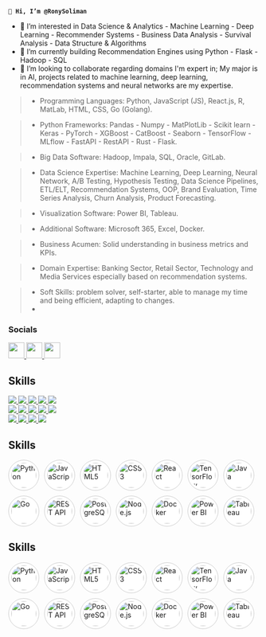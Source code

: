 **`👋 Hi, I’m @RonySoliman`**

[comment]: <![](https://github.com/RonySoliman/RonySoliman/blob/main/Data%20Scientist%20(1).png)> 


- 👀 I’m interested in Data Science & Analytics - Machine Learning - Deep Learning - Recommender Systems - Business Data Analysis - Survival Analysis - Data Structure & Algorithms
- 🌱 I’m currently building Recommendation Engines using Python - Flask - Hadoop - SQL
- 💞️ I’m looking to collaborate regarding domains I'm expert in;
My major is in AI, projects related to machine learning, deep learning, recommendation systems and neural networks are my expertise.


>    * Programming Languages: Python, JavaScript (JS), React.js, R, MatLab, HTML, CSS, Go (Golang).
    
>    * Python Frameworks: Pandas - Numpy - MatPlotLib - Scikit learn - Keras - PyTorch - XGBoost - CatBoost - Seaborn - TensorFlow - MLflow - FastAPI - RestAPI - Rust - Flask.
    
>    * Big Data Software: Hadoop, Impala, SQL, Oracle, GitLab.
    
>    * Data Science Expertise: Machine Learning, Deep Learning, Neural Network, A/B Testing, Hypothesis Testing, Data Science Pipelines, ETL/ELT, Recommendation Systems, OOP, Brand Evaluation, Time Series Analysis, Churn Analysis, Product Forecasting.

>    * Visualization Software: Power BI, Tableau.

>    * Additional Software: Microsoft 365, Excel, Docker.

>    * Business Acumen: Solid understanding in business metrics and KPIs.

>    * Domain Expertise: Banking Sector, Retail Sector, Technology and Media Services especially based on recommendation systems.
    
>    * Soft Skills: problem solver, self-starter, able to manage my time and being efficient, adapting to changes.
>    * 
### Socials

<p align="left">
  <a href="https://www.linkedin.com/in/RonySoliman" target="_blank" rel="noreferrer">
    <img src="https://github.com/RonySoliman/RonySoliman/blob/main/images/LinkedIn.png" width="32" height="32" />
  </a>
  <a href="https://www.youtube.com/@RonySoliman" target="_blank" rel="noreferrer">
    <img src="https://github.com/RonySoliman/RonySoliman/blob/main/images/YT.png" width="32" height="32" />
  </a>
  <a href="https://www.tiktok.com/@RonySoliman" target="_blank" rel="noreferrer">
    <img src="https://github.com/RonySoliman/RonySoliman/blob/main/images/TikTok.png" width="32" height="32" />
  </a>
</p>

## Skills
<p align="left">

<!-- Row 1 -->
<span>
  <a href="https://python.org">
    <img src="https://img.shields.io/badge/Python-3776AB?logo=python&logoColor=white&style=for-the-badge" />
  </a>
  <a href="https://developer.mozilla.org/en-US/docs/Web/JavaScript">
    <img src="https://img.shields.io/badge/JavaScript-F7DF1E?logo=javascript&logoColor=black&style=for-the-badge" />
  </a>
  <a href="https://developer.mozilla.org/en-US/docs/Web/HTML">
    <img src="https://img.shields.io/badge/HTML5-E34F26?logo=html5&logoColor=white&style=for-the-badge" />
  </a>
  <a href="https://developer.mozilla.org/en-US/docs/Web/CSS">
    <img src="https://img.shields.io/badge/CSS3-1572B6?logo=css3&logoColor=white&style=for-the-badge" />
  </a>
  <a href="https://reactjs.org">
    <img src="https://img.shields.io/badge/React-61DAFB?logo=react&logoColor=black&style=for-the-badge" />
  </a>
</span>
<br>

<!-- Row 2 -->
<span>
  <a href="https://www.tensorflow.org">
    <img src="https://img.shields.io/badge/TensorFlow-FF6F00?logo=tensorflow&logoColor=white&style=for-the-badge" />
  </a>
  <a href="https://java.com">
    <img src="https://img.shields.io/badge/Java-007396?logo=openjdk&logoColor=white&style=for-the-badge" />
  </a>
  <a href="https://golang.org">
    <img src="https://img.shields.io/badge/Go-00ADD8?logo=go&logoColor=white&style=for-the-badge" />
  </a>
  <a href="https://en.wikipedia.org/wiki/REST">
    <img src="https://img.shields.io/badge/REST_API-005571?logo=rest&logoColor=white&style=for-the-badge" />
  </a>
  <a href="https://www.postgresql.org">
    <img src="https://img.shields.io/badge/PostgreSQL-4169E1?logo=postgresql&logoColor=white&style=for-the-badge" />
  </a>
</span>
<br>

<!-- Row 3 -->
<span>
  <a href="https://nodejs.org">
    <img src="https://img.shields.io/badge/Node.js-339933?logo=nodedotjs&logoColor=white&style=for-the-badge" />
  </a>
  <a href="https://docker.com">
    <img src="https://img.shields.io/badge/Docker-2496ED?logo=docker&logoColor=white&style=for-the-badge" />
  </a>
  <a href="https://powerbi.microsoft.com">
    <img src="https://img.shields.io/badge/Power_BI-F2C811?logo=powerbi&logoColor=black&style=for-the-badge" />
  </a>
  <a href="https://www.tableau.com">
    <img src="https://img.shields.io/badge/Tableau-E97627?logo=tableau&logoColor=white&style=for-the-badge" />
  </a>
</span>

</p>


<h2>Skills</h2>

<p align="left" style="display: flex; flex-wrap: wrap; gap: 10px;">
  <!-- Row 1 -->
  <img src="https://cdn.jsdelivr.net/gh/devicons/devicon/icons/python/python-original.svg" alt="Python" width="50" height="50" style="border-radius: 50%; background-color: #fff; padding: 5px; border: 1px solid #ccc;" />
  <img src="https://cdn.jsdelivr.net/gh/devicons/devicon/icons/javascript/javascript-original.svg" alt="JavaScript" width="50" height="50" style="border-radius: 50%; background-color: #fff; padding: 5px; border: 1px solid #ccc;" />
  <img src="https://cdn.jsdelivr.net/gh/devicons/devicon/icons/html5/html5-original.svg" alt="HTML5" width="50" height="50" style="border-radius: 50%; background-color: #fff; padding: 5px; border: 1px solid #ccc;" />
  <img src="https://cdn.jsdelivr.net/gh/devicons/devicon/icons/css3/css3-original.svg" alt="CSS3" width="50" height="50" style="border-radius: 50%; background-color: #fff; padding: 5px; border: 1px solid #ccc;" />
  <img src="https://cdn.jsdelivr.net/gh/devicons/devicon/icons/react/react-original.svg" alt="React" width="50" height="50" style="border-radius: 50%; background-color: #fff; padding: 5px; border: 1px solid #ccc;" />

  <!-- Row 2 -->
  <img src="https://cdn.jsdelivr.net/gh/devicons/devicon/icons/tensorflow/tensorflow-original.svg" alt="TensorFlow" width="50" height="50" style="border-radius: 50%; background-color: #fff; padding: 5px; border: 1px solid #ccc;" />
  <img src="https://cdn.jsdelivr.net/gh/devicons/devicon/icons/java/java-original.svg" alt="Java" width="50" height="50" style="border-radius: 50%; background-color: #fff; padding: 5px; border: 1px solid #ccc;" />
  <img src="https://cdn.jsdelivr.net/gh/devicons/devicon/icons/go/go-original.svg" alt="Go" width="50" height="50" style="border-radius: 50%; background-color: #fff; padding: 5px; border: 1px solid #ccc;" />
  <img src="https://img.icons8.com/ios-filled/50/000000/api-settings.png" alt="REST API" width="50" height="50" style="border-radius: 50%; background-color: #fff; padding: 5px; border: 1px solid #ccc;" />
  <img src="https://cdn.jsdelivr.net/gh/devicons/devicon/icons/postgresql/postgresql-original.svg" alt="PostgreSQL" width="50" height="50" style="border-radius: 50%; background-color: #fff; padding: 5px; border: 1px solid #ccc;" />

  <!-- Row 3 -->
  <img src="https://cdn.jsdelivr.net/gh/devicons/devicon/icons/nodejs/nodejs-original.svg" alt="Node.js" width="50" height="50" style="border-radius: 50%; background-color: #fff; padding: 5px; border: 1px solid #ccc;" />
  <img src="https://cdn.jsdelivr.net/gh/devicons/devicon/icons/docker/docker-original.svg" alt="Docker" width="50" height="50" style="border-radius: 50%; background-color: #fff; padding: 5px; border: 1px solid #ccc;" />
  <img src="https://img.icons8.com/color/48/power-bi.png" alt="Power BI" width="50" height="50" style="border-radius: 50%; background-color: #fff; padding: 5px; border: 1px solid #ccc;" />
  <img src="https://img.icons8.com/color/48/tableau-software.png" alt="Tableau" width="50" height="50" style="border-radius: 50%; background-color: #fff; padding: 5px; border: 1px solid #ccc;" />
</p>


<h2>Skills</h2>

<p align="left" style="display: flex; flex-wrap: wrap; gap: 10px;">

  <!-- Row 1 -->
  <a href="https://www.python.org" title="Python" target="_blank">
    <img src="https://cdn.jsdelivr.net/gh/devicons/devicon/icons/python/python-original.svg" alt="Python" width="50" height="50" style="border-radius: 50%; background: #fff; padding: 5px; border: 1px solid #ccc;" />
  </a>
  <a href="https://developer.mozilla.org/en-US/docs/Web/JavaScript" title="JavaScript" target="_blank">
    <img src="https://cdn.jsdelivr.net/gh/devicons/devicon/icons/javascript/javascript-original.svg" alt="JavaScript" width="50" height="50" style="border-radius: 50%; background: #fff; padding: 5px; border: 1px solid #ccc;" />
  </a>
  <a href="https://developer.mozilla.org/en-US/docs/Web/HTML" title="HTML5" target="_blank">
    <img src="https://cdn.jsdelivr.net/gh/devicons/devicon/icons/html5/html5-original.svg" alt="HTML5" width="50" height="50" style="border-radius: 50%; background: #fff; padding: 5px; border: 1px solid #ccc;" />
  </a>
  <a href="https://developer.mozilla.org/en-US/docs/Web/CSS" title="CSS3" target="_blank">
    <img src="https://cdn.jsdelivr.net/gh/devicons/devicon/icons/css3/css3-original.svg" alt="CSS3" width="50" height="50" style="border-radius: 50%; background: #fff; padding: 5px; border: 1px solid #ccc;" />
  </a>
  <a href="https://reactjs.org" title="React" target="_blank">
    <img src="https://cdn.jsdelivr.net/gh/devicons/devicon/icons/react/react-original.svg" alt="React" width="50" height="50" style="border-radius: 50%; background: #fff; padding: 5px; border: 1px solid #ccc;" />
  </a>

  <!-- Row 2 -->
  <a href="https://www.tensorflow.org" title="TensorFlow" target="_blank">
    <img src="https://cdn.jsdelivr.net/gh/devicons/devicon/icons/tensorflow/tensorflow-original.svg" alt="TensorFlow" width="50" height="50" style="border-radius: 50%; background: #fff; padding: 5px; border: 1px solid #ccc;" />
  </a>
  <a href="https://www.java.com" title="Java" target="_blank">
    <img src="https://cdn.jsdelivr.net/gh/devicons/devicon/icons/java/java-original.svg" alt="Java" width="50" height="50" style="border-radius: 50%; background: #fff; padding: 5px; border: 1px solid #ccc;" />
  </a>
  <a href="https://golang.org" title="Go" target="_blank">
    <img src="https://cdn.jsdelivr.net/gh/devicons/devicon/icons/go/go-original.svg" alt="Go" width="50" height="50" style="border-radius: 50%; background: #fff; padding: 5px; border: 1px solid #ccc;" />
  </a>
  <a href="https://en.wikipedia.org/wiki/Representational_state_transfer" title="REST API" target="_blank">
    <img src="https://img.icons8.com/ios-filled/50/000000/api-settings.png" alt="REST API" width="50" height="50" style="border-radius: 50%; background: #fff; padding: 5px; border: 1px solid #ccc;" />
  </a>
  <a href="https://www.postgresql.org" title="PostgreSQL" target="_blank">
    <img src="https://cdn.jsdelivr.net/gh/devicons/devicon/icons/postgresql/postgresql-original.svg" alt="PostgreSQL" width="50" height="50" style="border-radius: 50%; background: #fff; padding: 5px; border: 1px solid #ccc;" />
  </a>

  <!-- Row 3 -->
  <a href="https://nodejs.org" title="Node.js" target="_blank">
    <img src="https://cdn.jsdelivr.net/gh/devicons/devicon/icons/nodejs/nodejs-original.svg" alt="Node.js" width="50" height="50" style="border-radius: 50%; background: #fff; padding: 5px; border: 1px solid #ccc;" />
  </a>
  <a href="https://www.docker.com" title="Docker" target="_blank">
    <img src="https://cdn.jsdelivr.net/gh/devicons/devicon/icons/docker/docker-original.svg" alt="Docker" width="50" height="50" style="border-radius: 50%; background: #fff; padding: 5px; border: 1px solid #ccc;" />
  </a>
  <a href="https://powerbi.microsoft.com" title="Power BI" target="_blank">
    <img src="https://img.icons8.com/color/48/power-bi.png" alt="Power BI" width="50" height="50" style="border-radius: 50%; background: #fff; padding: 5px; border: 1px solid #ccc;" />
  </a>
  <a href="https://www.tableau.com" title="Tableau" target="_blank">
    <img src="https://img.icons8.com/color/48/tableau-software.png" alt="Tableau" width="50" height="50" style="border-radius: 50%; background: #fff; padding: 5px; border: 1px solid #ccc;" />
  </a>

</p>

